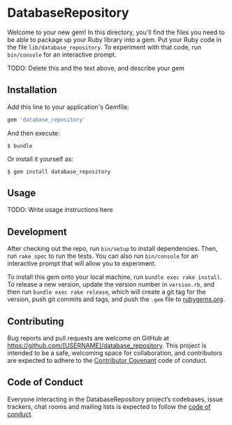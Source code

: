 # DatabaseRepository

Welcome to your new gem! In this directory, you'll find the files you need to be able to package up your Ruby library into a gem. Put your Ruby code in the file `lib/database_repository`. To experiment with that code, run `bin/console` for an interactive prompt.

TODO: Delete this and the text above, and describe your gem

## Installation

Add this line to your application's Gemfile:

```ruby
gem 'database_repository'
```

And then execute:

    $ bundle

Or install it yourself as:

    $ gem install database_repository

## Usage

TODO: Write usage instructions here

## Development

After checking out the repo, run `bin/setup` to install dependencies. Then, run `rake spec` to run the tests. You can also run `bin/console` for an interactive prompt that will allow you to experiment.

To install this gem onto your local machine, run `bundle exec rake install`. To release a new version, update the version number in `version.rb`, and then run `bundle exec rake release`, which will create a git tag for the version, push git commits and tags, and push the `.gem` file to [rubygems.org](https://rubygems.org).

## Contributing

Bug reports and pull requests are welcome on GitHub at https://github.com/[USERNAME]/database_repository. This project is intended to be a safe, welcoming space for collaboration, and contributors are expected to adhere to the [Contributor Covenant](http://contributor-covenant.org) code of conduct.

## Code of Conduct

Everyone interacting in the DatabaseRepository project’s codebases, issue trackers, chat rooms and mailing lists is expected to follow the [code of conduct](https://github.com/[USERNAME]/database_repository/blob/master/CODE_OF_CONDUCT.md).
